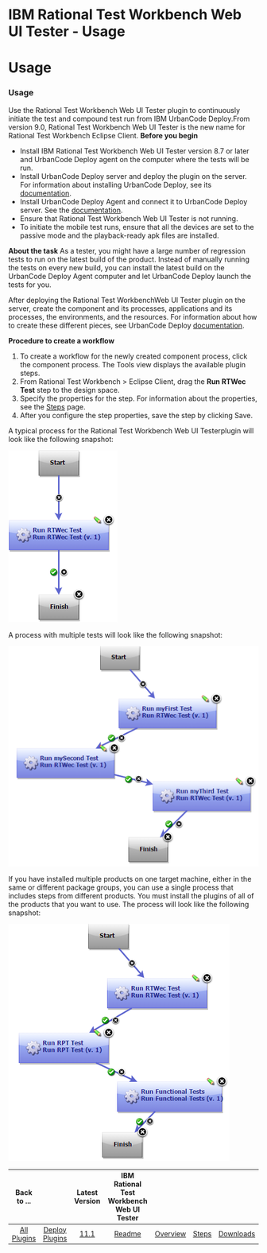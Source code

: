 
IBM Rational Test Workbench Web UI Tester - Usage
=================================================

# Usage


### Usage




Use the Rational Test Workbench Web UI Tester plugin to continuously initiate the test and compound test run from IBM UrbanCode Deploy.From version 9.0, Rational Test Workbench Web UI Tester is the new name for Rational Test Workbench Eclipse Client. **Before you begin**

* Install IBM Rational Test Workbench Web UI Tester version 8.7 or later and UrbanCode Deploy agent on the computer where the tests will be run.
* Install UrbanCode Deploy server and deploy the plugin on the server. For information about installing UrbanCode Deploy, see its [documentation](https://www.ibm.com/docs/en/urbancode-deploy/7.2.3?topic=installing).
* Install UrbanCode Deploy Agent and connect it to UrbanCode Deploy server. See the [documentation](https://www.ibm.com/docs/en/urbancode-deploy/7.2.3?topic=installing-agents).
* Ensure that Rational Test Workbench Web UI Tester is not running.
* To initiate the mobile test runs, ensure that all the devices are set to the passive mode and the playback-ready apk files are installed.

**About the task** As a tester, you might have a large number of regression tests to run on the latest build of the product. Instead of manually running the tests on every new build, you can install the latest build on the UrbanCode Deploy Agent computer and let UrbanCode Deploy launch the tests for you.

After deploying the Rational Test WorkbenchWeb UI Tester plugin on the server, create the component and its processes, applications and its processes, the environments, and the resources. For information about how to create these different pieces, see UrbanCode Deploy [documentation](http://www.ibm.com/support/knowledgecenter/SS4GSP/ucd_welcome.html).

**Procedure to create a workflow**

1. To create a workflow for the newly created component process, click the component process. The Tools view displays the available plugin steps.
2. From Rational Test Workbench > Eclipse Client, drag the **Run RTWec Test** step to the design space.
3. Specify the properties for the step. For information about the properties, see the [Steps](https://urbancode.github.io/IBM-UCx-PLUGIN-DOCS/UCD/RFT-WebUI-UCD/steps.html) page.
4. After you configure the step properties, save the step by clicking Save.

A typical process for the Rational Test Workbench Web UI Testerplugin will look like the following snapshot:

[![rtw-ucd](media/rtw-ucd.png)](media/rtw-ucd.png)

A process with multiple tests will look like the following snapshot:

[![rtw-ucd-multitests](media/rtw-ucd-multitests.png)](media/rtw-ucd-multitests.png)

If you have installed multiple products on one target machine, either in the same or different package groups, you can use a single process that includes steps from different products. You must install the plugins of all of the products that you want to use. The process will look like the following snapshot:

[![rtw-ucd-multiprodtest](media/rtw-ucd-multiprodtest.png)](media/rtw-ucd-multiprodtest.png)


|Back to ...||Latest Version|IBM Rational Test Workbench Web UI Tester ||||
| :---: | :---: | :---: | :---: | :---: | :---: | :---: |
|[All Plugins](../../index.md)|[Deploy Plugins](../README.md)|[11.1](https://raw.githubusercontent.com/UrbanCode/IBM-UCD-PLUGINS/main/files/RFT-WebUI-UCD/RFT-UCD-UITest-11.1.zip)|[Readme](README.md)|[Overview](overview.md)|[Steps](steps.md)|[Downloads](downloads.md)|
